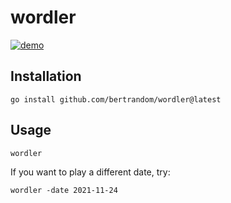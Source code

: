 # wordler

[![demo](https://asciinema.org/a/452632.svg)](https://asciinema.org/a/452632?autoplay=1)

## Installation
```
go install github.com/bertrandom/wordler@latest
```

## Usage

```
wordler
```

If you want to play a different date, try:
```
wordler -date 2021-11-24
```
